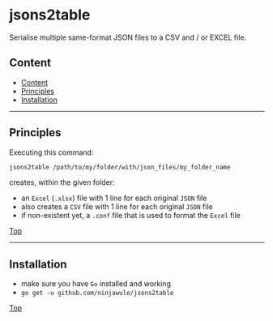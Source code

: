 # jsons2table
Serialise multiple same-format JSON files to a CSV and / or EXCEL file.

## Content

<!-- TOC depthFrom:2 depthTo:6 withLinks:1 updateOnSave:1 orderedList:0 -->

- [Content](#content)
- [Principles](#principles)
- [Installation](#installation)

<!-- /TOC -->

---
## Principles

Executing this command:

```sh
jsons2table /path/to/my/folder/with/json_files/my_folder_name
```

creates, within the given folder:

- an `Excel` (`.xlsx`) file with 1 line for each original `JSON` file
- also creates a `CSV` file with 1 line for each original `JSON` file
- if non-existent yet, a `.conf` file that is used to format the `Excel` file

[Top](#content)

---
## Installation

- make sure you have `Go` installed and working
- `go get -u github.com/ninjawule/jsons2table`

[Top](#content)
